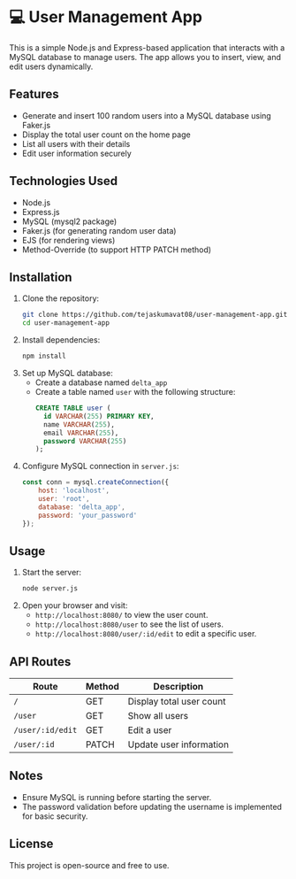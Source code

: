 # 💻 User Management App  

This is a simple Node.js and Express-based application that interacts with a MySQL database to manage users. The app allows you to insert, view, and edit users dynamically.

## Features
- Generate and insert 100 random users into a MySQL database using Faker.js
- Display the total user count on the home page
- List all users with their details
- Edit user information securely   

## Technologies Used
- Node.js
- Express.js
- MySQL (mysql2 package)
- Faker.js (for generating random user data)
- EJS (for rendering views)
- Method-Override (to support HTTP PATCH method)

## Installation

1. Clone the repository:
   ```sh
   git clone https://github.com/tejaskumavat08/user-management-app.git
   cd user-management-app
   ```
2. Install dependencies:
   ```sh
   npm install
   ```
3. Set up MySQL database:
   - Create a database named `delta_app`
   - Create a table named `user` with the following structure:
     ```sql
     CREATE TABLE user (
       id VARCHAR(255) PRIMARY KEY,
       name VARCHAR(255),
       email VARCHAR(255),
       password VARCHAR(255)
     );
     ```
4. Configure MySQL connection in `server.js`:
   ```js
   const conn = mysql.createConnection({
       host: 'localhost',
       user: 'root',
       database: 'delta_app',
       password: 'your_password'
   });
   ```

## Usage

1. Start the server:
   ```sh
   node server.js
   ```
2. Open your browser and visit:
   - `http://localhost:8080/` to view the user count.
   - `http://localhost:8080/user` to see the list of users.
   - `http://localhost:8080/user/:id/edit` to edit a specific user.

## API Routes

| Route               | Method  | Description |
|--------------------|--------|-------------|
| `/`                | GET    | Display total user count |
| `/user`            | GET    | Show all users |
| `/user/:id/edit`   | GET    | Edit a user |
| `/user/:id`        | PATCH  | Update user information |

## Notes
- Ensure MySQL is running before starting the server.
- The password validation before updating the username is implemented for basic security.

## License
This project is open-source and free to use.

